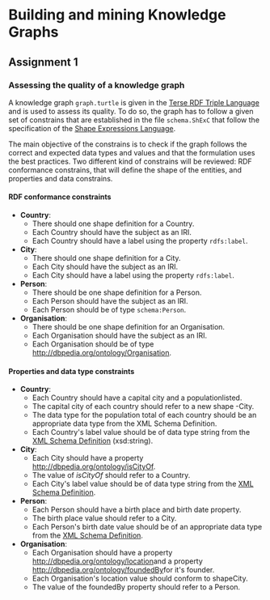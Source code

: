 # Building and mining Knowledge Graphs
## Assignment 1
### Assessing the quality of a knowledge graph
A knowledge graph `graph.turtle` is given in the [Terse RDF Triple Language](https://www.w3.org/TR/turtle/) and is used
to assess its quality. To do so, the graph has to follow a given set of constrains that are established in the file
`schema.ShExC` that follow the specification of the [Shape Expressions Language](http://shex.io/shex-primer/).

The main objective of the constrains is to check if the graph follows the correct and expected data types and values and
that the formulation uses the best practices. Two different kind of constrains will be reviewed: RDF conformance
constrains, that will define the shape of the entities, and properties and data constrains.

#### RDF conformance constraints
- **Country**:
  - There should one shape definition for a Country.
  - Each Country should have the subject as an IRI.
  - Each Country should have a label using the property `rdfs:label`.
- **City**:
  - There should one shape definition for a ​City.
  - Each City should have the subject as an IRI.
  - Each City should have a label using the property `rdfs:label`.
- **Person**:
  - There should be one shape definition for a ​Person.
  - Each Person should have the subject as an IRI.
  - Each Person should be of type `schema:Person`.
- **Organisation**:
  - There should be one shape definition for an ​Organisation.
  - Each Organisation should have the subject as an IRI.
  - Each Organisation should be of type ​http://dbpedia.org/ontology/Organisation.

#### Properties and data type constraints
- **Country**:
  - Each ​Country​ should have a ​capital city​ and a ​population​ listed.
  - The capital city of each country should refer to a new shape - ​City​.
  - The data type for the population total of each country should be an appropriate data type from the XML 
    Schema Definition.
  - Each Country's label value should be of data type string from the 
    [XML Schema Definition](https://www.w3.org/2001/XMLSchema) (xsd:string).
- **City**:
  - Each ​City​ should have a property ​http://dbpedia.org/ontology/isCityOf.
  - The value of *isCityOf* should refer to a ​Country.
  - Each City's label value should be of data type string from the
    [XML Schema Definition](https://www.w3.org/2001/XMLSchema).
- **Person**:
  - Each ​Person​ should have a ​birth place​ and ​birth date​ property.
  - The birth place value should refer to a ​City​.
  - Each Person's birth date value should be of an appropriate data type from the
    [XML Schema Definition](https://www.w3.org/2001/XMLSchema).
- **Organisation**:
  - Each ​Organisation​ should have a property ​http://dbpedia.org/ontology/location​ and a 
  property ​http://dbpedia.org/ontology/foundedBy​ for it's founder.
  - Each ​Organisation​'s location value should conform to shape ​City.
  - The value of the foundedBy property should refer to a ​Person.